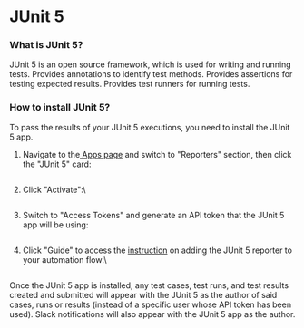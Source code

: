 # JUnit 5

### What is JUnit 5?

JUnit 5 is an open source framework, which is used for writing and running tests. Provides annotations to identify test methods. Provides assertions for testing expected results. Provides test runners for running tests.

### How to install JUnit 5?

To pass the results of your JUnit 5 executions, you need to install the JUnit 5 app.

1.  Navigate to the[ Apps page](https://app.qase.io/apps) and switch to "Reporters" section, then click the "JUnit 5" card:



    <figure><img src="https://downloads.intercomcdn.com/i/o/657854180/b72238605c6784c3db7354a4/image.png" alt=""><figcaption></figcaption></figure>
2.  Click "Activate":\


    <figure><img src="https://downloads.intercomcdn.com/i/o/657855176/c8964b403cead6dbbf3fb3bb/image.png" alt=""><figcaption></figcaption></figure>
3.  Switch to "Access Tokens" and generate an API token that the JUnit 5 app will be using:



    <figure><img src="https://downloads.intercomcdn.com/i/o/657857152/d9c9539889cd669c5edf9a50/image.png" alt=""><figcaption></figcaption></figure>
4.  Click "Guide" to access the [instruction](https://github.com/qase-tms/qase-java/tree/master/qase-junit5#readme) on adding the JUnit 5 reporter to your automation flow:\


    <figure><img src="https://downloads.intercomcdn.com/i/o/657856249/145620d04832f26c94d31c07/image.png" alt=""><figcaption></figcaption></figure>

Once the JUnit 5 app is installed, any test cases, test runs, and test results created and submitted will appear with the JUnit 5 as the author of said cases, runs or results (instead of a specific user whose API token has been used). Slack notifications will also appear with the JUnit 5 app as the author.
